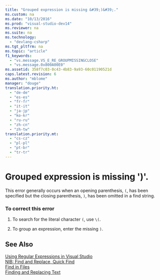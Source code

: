 ```yaml
---
title: "Grouped expression is missing &#39;)&#39;."
ms.custom: na
ms.date: "10/13/2016"
ms.prod: "visual-studio-dev14"
ms.reviewer: na
ms.suite: na
ms.technology: 
  - "devlang-csharp"
ms.tgt_pltfrm: na
ms.topic: "article"
f1_keywords: 
  - "vs.message.VS_E_RE_GROUPMISSINGCLOSE"
  - "vs.message.0x800A00E0"
ms.assetid: 358f7c03-0c43-4b83-9a93-60c01190521d
caps.latest.revision: 6
ms.author: "mblome"
manager: "douge"
translation.priority.ht: 
  - "de-de"
  - "es-es"
  - "fr-fr"
  - "it-it"
  - "ja-jp"
  - "ko-kr"
  - "ru-ru"
  - "zh-cn"
  - "zh-tw"
translation.priority.mt: 
  - "cs-cz"
  - "pl-pl"
  - "pt-br"
  - "tr-tr"
---
```

# Grouped expression is missing &#39;)&#39;.
This error generally occurs when an opening parenthesis, `(`, has been specified but the closing parenthesis, `)`, has been omitted in a find string.  
  
### To correct this error  
  
1.  To search for the literal character `(`, use `\(`.  
  
2.  To group an expression, enter the missing `)`.  
  
## See Also  
 [Using Regular Expressions in Visual Studio](../ide/using-regular-expressions-in-visual-studio.md)   
 [NIB: Find and Replace, Quick Find](assetId:///dad03582-4931-4893-83ba-84b37f5b1600)   
 [Find in Files](../ide/find-in-files.md)   
 [Finding and Replacing Text](../ide/finding-and-replacing-text.md)